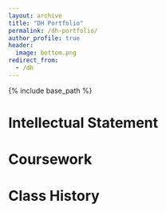 ```yaml
---
layout: archive
title: "DH Portfolio"
permalink: /dh-portfolio/
author_profile: true
header:
  image: bottom.png
redirect_from:
  - /dh
---
```


{% include base_path %}

Intellectual Statement
======


Coursework
======


Class History
======




